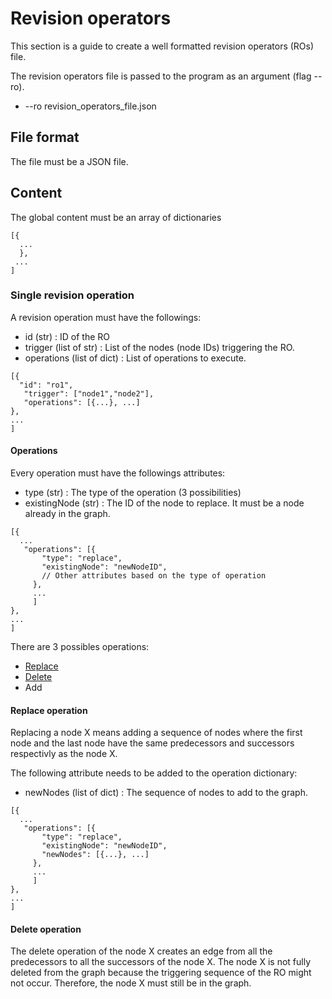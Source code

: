 # Revision operators

This section is a guide to create a well formatted revision operators (ROs) file.

The revision operators file is passed to the program as an argument (flag --ro).
- --ro revision_operators_file.json

## File format
The file must be a JSON file.

## Content
The global content must be an array of dictionaries
```
[{
  ...
  },
 ...
]
```
### Single revision operation
A revision operation must have the followings:
- id (str) : ID of the RO
- trigger (list of str) : List of the nodes (node IDs) triggering the RO.
- operations (list of dict) : List of operations to execute.

```
[{
  "id": "ro1",
   "trigger": ["node1","node2"],
   "operations": [{...}, ...]
},
...
]
```

#### Operations
Every operation must have the followings attributes:
- type (str) : The type of the operation (3 possibilities)
- existingNode (str) : The ID of the node to replace. It must be a node already in the graph.

```
[{
  ...
   "operations": [{
       "type": "replace",
       "existingNode": "newNodeID",
       // Other attributes based on the type of operation
     },
     ...
     ]
},
...
]
```

 There are 3 possibles operations:
 - [Replace](#Replace-operation)
 - [Delete](#Delete-operation)
 - Add


 #### Replace operation

 Replacing a node X means adding a sequence of nodes where the first node and the last node have the same predecessors and successors respectivly as the node X.

 The following attribute needs to be added to the operation dictionary:
 - newNodes (list of dict) : The sequence of nodes to add to the graph.

 ```
 [{
   ...
    "operations": [{
        "type": "replace",
        "existingNode": "newNodeID",
        "newNodes": [{...}, ...]
      },
      ...
      ]
 },
 ...
 ]
 ```

 #### Delete operation
 The delete operation of the node X creates an edge from all the predecessors to all the successors of the node X. The node X is not fully deleted from the graph because the triggering sequence of the RO might not occur. Therefore, the node X must still be in the graph.
